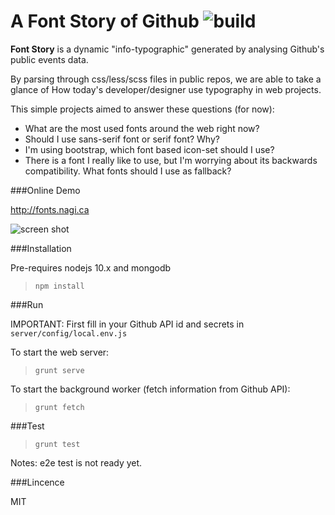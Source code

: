 A Font Story of Github ![build](https://travis-ci.org/markni/font-story.svg?branch=master)
========================

**Font Story** is a dynamic "info-typographic" generated by analysing Github's public events data.

By parsing through css/less/scss files in public repos, we are able to take a glance of How today's developer/designer use typography in web projects.

This simple projects aimed to answer these questions (for now):

- What are the most used fonts around the web right now?
- Should I use sans-serif font or serif font? Why?
- I'm using bootstrap, which font based icon-set should I use?
- There is a font I really like to use, but I'm worrying about its backwards compatibility. What fonts should I use as fallback?


###Online Demo

http://fonts.nagi.ca


![screen shot](http://nagi.ca/u/fonts_nagi_ca.png "screen shot")



###Installation

Pre-requires nodejs 10.x and mongodb

> ```npm install```

###Run

IMPORTANT: First fill in your Github API id and secrets in `server/config/local.env.js`

To start the web server:

> ```grunt serve```

To start the background worker (fetch information from Github API):

> ```grunt fetch```


###Test

> ```grunt test```

Notes: e2e test is not ready yet.


###Lincence

MIT



